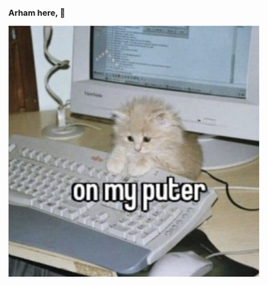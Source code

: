 ### Arham here,  👋


<a href="https://github.com/arhammxo/arhammxo/blob/main/puter.png"><img src="https://github.com/arhammxo/arhammxo/blob/main/puter.png" align="center" height="500" width="500" ></a>
<!--
**arhammxo/arhammxo** is a ✨ _special_ ✨ repository because its `README.md` (this file) appears on your GitHub profile.

Here are some ideas to get you started:

- 🔭 I’m currently working on ...
- 🌱 I’m currently learning ...
- 👯 I’m looking to collaborate on ...
- 🤔 I’m looking for help with ...
- 💬 Ask me about ...
- 📫 How to reach me: ...
- 😄 Pronouns: ...
- ⚡ Fun fact: ...
![on_the_puter](https://github.com/arhammxo/arhammxo/blob/main/puter.png)
-->
